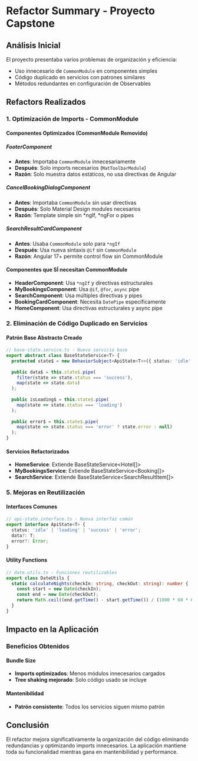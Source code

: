 # Refactor Summary - Proyecto Capstone

## **Análisis Inicial**

El proyecto presentaba varios problemas de organización y eficiencia:
- Uso innecesario de `CommonModule` en componentes simples
- Código duplicado en servicios con patrones similares
- Métodos redundantes en configuración de Observables

## **Refactors Realizados**

### **1. Optimización de Imports - CommonModule**

#### **Componentes Optimizados (CommonModule Removido)**

##### **FooterComponent**
- **Antes**: Importaba `CommonModule` innecesariamente
- **Después**: Solo imports necesarios (`MatToolbarModule`)
- **Razón**: Solo muestra datos estáticos, no usa directivas de Angular

##### **CancelBookingDialogComponent**  
- **Antes**: Importaba `CommonModule` sin usar directivas
- **Después**: Solo Material Design modules necesarios
- **Razón**: Template simple sin *ngIf, *ngFor o pipes

##### **SearchResultCardComponent**
- **Antes**: Usaba `CommonModule` solo para `*ngIf`
- **Después**: Usa nueva sintaxis `@if` sin `CommonModule`
- **Razón**: Angular 17+ permite control flow sin CommonModule

#### **Componentes que SÍ necesitan CommonModule**
- **HeaderComponent**: Usa `*ngIf` y directivas estructurales
- **MyBookingsComponent**: Usa `@if`, `@for`, `async` pipe
- **SearchComponent**: Usa múltiples directivas y pipes
- **BookingCardComponent**: Necesita `DatePipe` específicamente
- **HomeComponent**: Usa directivas estructurales y async pipe

### **2. Eliminación de Código Duplicado en Servicios**

#### **Patrón Base Abstracto Creado**
```typescript
// base-state.service.ts - Nuevo servicio base
export abstract class BaseStateService<T> {
  protected state$ = new BehaviorSubject<ApiState<T>>({ status: 'idle' });
  
  public data$ = this.state$.pipe(
    filter(state => state.status === 'success'),
    map(state => state.data)
  );
  
  public isLoading$ = this.state$.pipe(
    map(state => state.status === 'loading')
  );
  
  public error$ = this.state$.pipe(
    map(state => state.status === 'error' ? state.error : null)
  );
}
```

#### **Servicios Refactorizados**
- **HomeService**: Extiende BaseStateService<Hotel[]>
- **MyBookingsService**: Extiende BaseStateService<Booking[]>  
- **SearchService**: Extiende BaseStateService<SearchResultItem[]>

### **5. Mejoras en Reutilización**

#### **Interfaces Comunes**
```typescript
// api-state.interface.ts - Nueva interfaz común
export interface ApiState<T> {
  status: 'idle' | 'loading' | 'success' | 'error';
  data?: T;
  error?: Error;
}
```

#### **Utility Functions**
```typescript
// date.utils.ts - Funciones reutilizables
export class DateUtils {
  static calculateNights(checkIn: string, checkOut: string): number {
    const start = new Date(checkIn);
    const end = new Date(checkOut);
    return Math.ceil((end.getTime() - start.getTime()) / (1000 * 60 * 60 * 24));
  }
}
```

## **Impacto en la Aplicación**

### **Beneficios Obtenidos**

#### **Bundle Size**
- **Imports optimizados**: Menos módulos innecesarios cargados
- **Tree shaking mejorado**: Solo código usado se incluye

#### **Mantenibilidad**
- **Patrón consistente**: Todos los servicios siguen mismo patrón

## **Conclusión**

El refactor mejora significativamente la organización del código eliminando redundancias y optimizando imports innecesarios. La aplicación mantiene toda su funcionalidad mientras gana en mantenibilidad y performance.